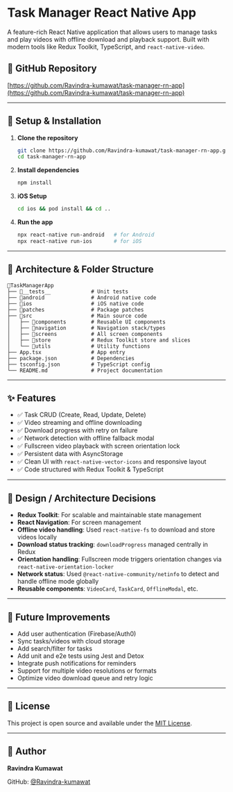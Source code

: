 # Task Manager React Native App

A feature-rich React Native application that allows users to manage tasks and play videos with offline download and playback support. Built with modern tools like Redux Toolkit, TypeScript, and `react-native-video`.

## 🔗 GitHub Repository

[https://github.com/Ravindra-kumawat/task-manager-rn-app](https://github.com/Ravindra-kumawat/task-manager-rn-app)

---

## 🚀 Setup & Installation

1. **Clone the repository**
   ```bash
   git clone https://github.com/Ravindra-kumawat/task-manager-rn-app.git
   cd task-manager-rn-app
   ```

2. **Install dependencies**
   ```bash
   npm install
   ```

3. **iOS Setup**
   ```bash
   cd ios && pod install && cd ..
   ```

4. **Run the app**
   ```bash
   npx react-native run-android   # for Android
   npx react-native run-ios       # for iOS
   ```

---

## 🧱 Architecture & Folder Structure

```
📁TaskManagerApp
├── 📁__tests__             # Unit tests
├── 📁android               # Android native code
├── 📁ios                   # iOS native code
├── 📁patches               # Package patches
├── 📁src                   # Main source code
│   ├── 📁components        # Reusable UI components
│   ├── 📁navigation        # Navigation stack/types
│   ├── 📁screens           # All screen components
│   ├── 📁store             # Redux Toolkit store and slices
│   └── 📁utils             # Utility functions
├── App.tsx                # App entry
├── package.json           # Dependencies
├── tsconfig.json          # TypeScript config
└── README.md              # Project documentation
```

---

## ✨ Features

- ✅ Task CRUD (Create, Read, Update, Delete)
- ✅ Video streaming and offline downloading
- ✅ Download progress with retry on failure
- ✅ Network detection with offline fallback modal
- ✅ Fullscreen video playback with screen orientation lock
- ✅ Persistent data with AsyncStorage
- ✅ Clean UI with `react-native-vector-icons` and responsive layout
- ✅ Code structured with Redux Toolkit & TypeScript

---

## 🧠 Design / Architecture Decisions

- **Redux Toolkit**: For scalable and maintainable state management
- **React Navigation**: For screen management
- **Offline video handling**: Used `react-native-fs` to download and store videos locally
- **Download status tracking**: `downloadProgress` managed centrally in Redux
- **Orientation handling**: Fullscreen mode triggers orientation changes via `react-native-orientation-locker`
- **Network status**: Used `@react-native-community/netinfo` to detect and handle offline mode globally
- **Reusable components**: `VideoCard`, `TaskCard`, `OfflineModal`, etc.

---

## 🔮 Future Improvements

- Add user authentication (Firebase/Auth0)
- Sync tasks/videos with cloud storage
- Add search/filter for tasks
- Add unit and e2e tests using Jest and Detox
- Integrate push notifications for reminders
- Support for multiple video resolutions or formats
- Optimize video download queue and retry logic

---

## 📄 License

This project is open source and available under the [MIT License](LICENSE).

---

## 🙌 Author

**Ravindra Kumawat**

GitHub: [@Ravindra-kumawat](https://github.com/Ravindra-kumawat)